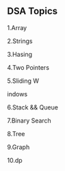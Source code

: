 ## DSA Topics

1.Array

2.Strings

3.Hasing

4.Two Pointers















5.Sliding W

indows








6.Stack && Queue




7.Binary Search

8.Tree

9.Graph

10.dp
